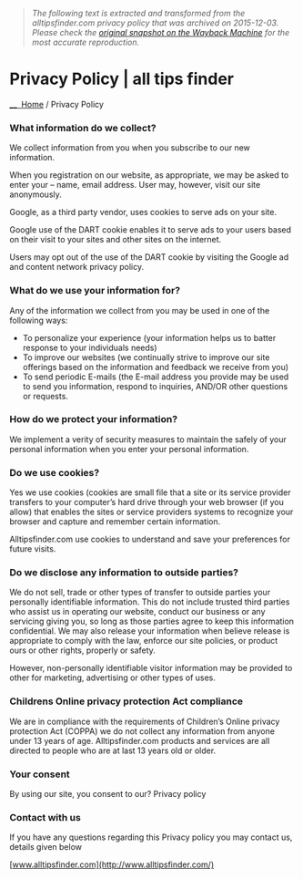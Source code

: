 > *The following text is extracted and transformed from the alltipsfinder.com privacy policy that was archived on 2015-12-03. Please check the [original snapshot on the Wayback Machine](https://web.archive.org/web/20151203003309id_/http%3A//alltipsfinder.com/privacy-policy) for the most accurate reproduction.*

# Privacy Policy | all tips finder

[__  Home](http://alltipsfinder.com/) / Privacy Policy

### **What information do we collect?**

We collect information from you when you subscribe to our new information.

When you registration on our website, as appropriate, we may be asked to enter your – name, email address. User may, however, visit our site anonymously.

Google, as a third party vendor, uses cookies to serve ads on your site.

Google use of the DART cookie enables it to serve ads to your users based on their visit to your sites and other sites on the internet.

Users may opt out of the use of the DART cookie by visiting the Google ad and content network privacy policy.

###  **What do we use your information for?**

Any of the information we collect from you may be used in one of the following ways:

  * To personalize your experience (your information helps us to batter response to your individuals needs)
  * To improve our websites (we continually strive to improve our site offerings based on the information and feedback we receive from you)
  * To send periodic E-mails (the E-mail address you provide may be used to send you information, respond to inquiries, AND/OR other questions or requests.



###  **How do we protect your information?**

We implement a verity of security measures to maintain the safely of your personal information when you enter your personal information.

###  **Do we use cookies?**

Yes we use cookies (cookies are small file that a site or its service provider transfers to your computer’s hard drive through your web browser (if you allow) that enables the sites or service providers systems to recognize your browser and capture and remember certain information.

Alltipsfinder.com use cookies to understand and save your preferences for future visits.

###  **Do we disclose any information to outside parties?**

We do not sell, trade or other types of transfer to outside parties your personally identifiable information. This do not include trusted third parties who assist us in operating our website, conduct our business or any servicing giving you, so long as those parties agree to keep this information confidential. We may also release your information when believe release is appropriate to comply with the law, enforce our site policies, or product ours or other rights, properly or safety.

However, non-personally identifiable visitor information may be provided to other for marketing, advertising or other types of uses.

###  **Childrens Online privacy protection Act compliance**

We are in compliance with the requirements of Children’s Online privacy protection Act (COPPA) we do not collect any information from anyone under 13 years of age. Alltipsfinder.com products and services are all directed to people who are at last 13 years old or older.

###  **Your consent**

By using our site, you consent to our? Privacy policy

###  **Contact with us**

If you have any questions regarding this Privacy policy you may contact us, details given below

[www.alltipsfinder.com](http://www.alltipsfinder.com/)
